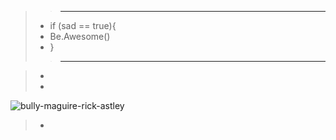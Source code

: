 >>-----------------------
>- if (sad == true){
>- Be.Awesome()
>- }
>>----------------------



>-
>-
![bully-maguire-rick-astley](https://github.com/CODERroot289/coderroot289/assets/140509825/4bc8acdc-30f3-46d9-9898-1294540cf802)
>
>-  

<!--
**CODERroot289/coderroot289** is a ✨ _special_ ✨ repository because its `README.md` (this file) appears on your GitHub profile.

Here are some ideas to get you started:

- 🔭 I’m currently working on ...
- 🌱 I’m currently learning ...
- 👯 I’m looking to collaborate on ...
- 🤔 I’m looking for help with ...
- 💬 Ask me about ...
- 📫 How to reach me: ...
- 😄 Pronouns: ...
- ⚡ Fun fact: ...
-->
